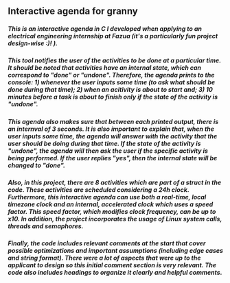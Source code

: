 ## Interactive agenda for granny

##### This is an interactive agenda in C I developed when applying to an electrical engineering internship at Fazua (it's a particularly fun project design-wise :)! ).

##### This tool notifies the user of the activities to be done at a particular time. It should be noted that activities have an internal state, which can correspond to "done" or "undone". Therefore, the agenda prints to the console: 1) whenever the user inputs some time (to ask what should be done during that time); 2) when an acitivity is about to start and; 3) 10 minutes before a task is about to finish only if the state of the activity is "undone".

##### This agenda also makes sure that between each printed output, there is an internval of 3 seconds. It is also important to explain that, when the user inputs some time, the agenda will answer with the activity that the user should be doing during that time. If the state of the activity is "undone", the agenda will then ask the user if the specific activity is being performed. If the user replies "yes", then the internal state will be changed to "done". 

##### Also, in this project, there are 8 activities which are part of a struct in the code. These activities are scheduled considering a 24h clock. Furthermore, this interactive agenda can use both a real-time, local timezone clock and an internal, accelerated clock which uses a speed factor. This speed factor, which modifies clock frequency, can be up to x10. In addition, the project incorporates the usage of Linux system calls, threads and semaphores.

##### Finally, the code includes relevant comments at the start that cover possible optimizations and important assumptions (including edge cases and string format). There were a lot of aspects that were up to the applicant to design so this initial comment section is very relevant. The code also includes headings to organize it clearly and helpful comments. 
